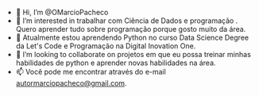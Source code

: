 - 👋 Hi, I’m @OMarcioPacheco
- 👀 I’m interested in trabalhar com Ciência de Dados e programação . Quero aprender tudo sobre programação porque gosto muito da área.
- 🌱 Atualmente estou aprendendo Python no curso Data Science Degree da Let's Code e Programação na Digital Inovation One.
- 💞️ I’m looking to collaborate on  projetos em que eu possa treinar minhas habilidades de python e aprender novas habilidades na área.
- 📫 Você pode me encontrar através do e-mail autormarciopacheco@gmail.com.

<!---
OMarcioPacheco/OMarcioPacheco is a ✨ special ✨ repository because its `README.md` (this file) appears on your GitHub profile.
You can click the Preview link to take a look at your changes.
--->
